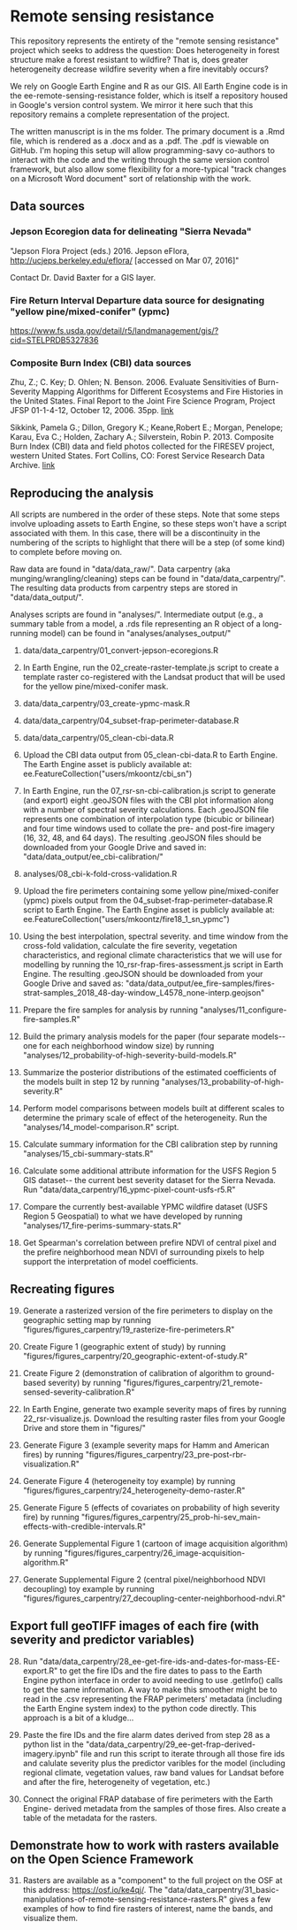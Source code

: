 Remote sensing resistance
================

This repository represents the entirety of the "remote sensing resistance" project which seeks to address the question: Does heterogeneity in forest structure make a forest resistant to wildfire? That is, does greater heterogeneity decrease wildfire severity when a fire inevitably occurs?

We rely on Google Earth Engine and R as our GIS. All Earth Engine code is in the ee-remote-sensing-resistance folder, which is itself a repository housed in Google's version control system. We mirror it here such that this repository remains a complete representation of the project.

The written manuscript is in the ms folder. The primary document is a .Rmd file, which is rendered as a .docx and as a .pdf. The .pdf is viewable on GitHub. I'm hoping this setup will allow programming-savy co-authors to interact with the code and the writing through the same version control framework, but also allow some flexibility for a more-typical "track changes on a Microsoft Word document" sort of relationship with the work.

## Data sources

### Jepson Ecoregion data for delineating "Sierra Nevada"

"Jepson Flora Project (eds.) 2016. Jepson eFlora, http://ucjeps.berkeley.edu/eflora/ [accessed on Mar 07, 2016]"

Contact Dr. David Baxter for a GIS layer.

### Fire Return Interval Departure data source for designating "yellow pine/mixed-conifer" (ypmc)

https://www.fs.usda.gov/detail/r5/landmanagement/gis/?cid=STELPRDB5327836

### Composite Burn Index (CBI) data sources

Zhu, Z.; C. Key; D. Ohlen; N. Benson. 2006. Evaluate Sensitivities of Burn-Severity Mapping Algorithms for Different Ecosystems and Fire Histories in the United States. Final Report to the Joint Fire Science Program, Project JFSP 01-1-4-12, October 12, 2006. 35pp. [link](https://archive.usgs.gov/archive/sites/www.nrmsc.usgs.gov/science/fire/cbi/plotdata.html)

Sikkink, Pamela G.; Dillon, Gregory K.; Keane,Robert E.; Morgan, Penelope; Karau, Eva C.; Holden, Zachary A.; Silverstein, Robin P. 2013. Composite Burn Index (CBI) data and field photos collected for the FIRESEV project, western United States. Fort Collins, CO: Forest Service Research Data Archive. [link](https://doi.org/10.2737/RDS-2013-0017)

## Reproducing the analysis

All scripts are numbered in the order of these steps. Note that some steps
involve uploading assets to Earth Engine, so these steps won't have a script
associated with them. In this case, there will be a discontinuity in the 
numbering of the scripts to highlight that there will be a step (of some kind)
to complete before moving on.

Raw data are found in "data/data_raw/". Data carpentry 
(aka munging/wrangling/cleaning) steps can be found in "data/data_carpentry/". 
The resulting data products from carpentry steps are stored in 
"data/data_output/".

Analyses scripts are found in "analyses/". Intermediate output (e.g., a summary
table from a model, a .rds file representing an R object of a long-running 
model) can be found in "analyses/analyses_output/"

1. data/data_carpentry/01_convert-jepson-ecoregions.R
2. In Earth Engine, run the 02_create-raster-template.js script to create a 
template raster co-registered with the Landsat product that will be used for
the yellow pine/mixed-conifer mask.
3. data/data_carpentry/03_create-ypmc-mask.R
4. data/data_carpentry/04_subset-frap-perimeter-database.R
5. data/data_carpentry/05_clean-cbi-data.R
6. Upload the CBI data output from 05_clean-cbi-data.R to Earth Engine. 
The Earth Engine asset is publicly available at: 
ee.FeatureCollection("users/mkoontz/cbi_sn")

7. In Earth Engine, run the 07_rsr-sn-cbi-calibration.js script to generate (and
export) eight .geoJSON files with the CBI plot information along with a number of
spectral severity calculations. Each .geoJSON file represents one combination of
interpolation type (bicubic or bilinear) and four time windows used to collate
the pre- and post-fire imagery (16, 32, 48, and 64 days). The resulting .geoJSON
files should be downloaded from your Google Drive and saved in:
"data/data_output/ee_cbi-calibration/"

8. analyses/08_cbi-k-fold-cross-validation.R

9. Upload the fire perimeters containing some yellow pine/mixed-conifer (ypmc) 
pixels output from the 04_subset-frap-perimeter-database.R script to Earth 
Engine. The Earth Engine asset is publicly available at: 
ee.FeatureCollection("users/mkoontz/fire18_1_sn_ypmc")

10. Using the best interpolation, spectral severity. and time window from the 
cross-fold validation, calculate the fire severity, vegetation characteristics,
and regional climate characteristics that we will use for modelling by running
the 10_rsr-frap-fires-assessment.js script in Earth Engine. The resulting 
.geoJSON should be downloaded from your Google Drive and saved as:
"data/data_output/ee_fire-samples/fires-strat-samples_2018_48-day-window_L4578_none-interp.geojson"

11. Prepare the fire samples for analysis by running 
"analyses/11_configure-fire-samples.R"

12. Build the primary analysis models for the paper (four separate models-- one
for each neighborhood window size) by running 
"analyses/12_probability-of-high-severity-build-models.R"

13. Summarize the posterior distributions of the estimated coefficients of
the models built in step 12 by running 
"analyses/13_probability-of-high-severity.R"

14. Perform model comparisons between models built at different scales to 
determine the primary scale of effect of the heterogeneity. Run the
"analyses/14_model-comparison.R" script.

15. Calculate summary information for the CBI calibration step by running
"analyses/15_cbi-summary-stats.R"

16. Calculate some additional attribute information for the USFS Region 5 GIS
dataset-- the current best severity dataset for the Sierra Nevada. 
Run "data/data_carpentry/16_ypmc-pixel-count-usfs-r5.R"

17. Compare the currently best-available YPMC wildfire dataset (USFS Region 5
Geospatial) to what we have developed by running 
"analyses/17_fire-perims-summary-stats.R"

18. Get Spearman's correlation between prefire NDVI of central pixel and the
prefire neighborhood mean NDVI of surrounding pixels to help support the 
interpretation of model coefficients.

## Recreating figures

19. Generate a rasterized version of the fire perimeters to display on the
geographic setting map by running 
"figures/figures_carpentry/19_rasterize-fire-perimeters.R"

20. Create Figure 1 (geographic extent of study) by running
"figures/figures_carpentry/20_geographic-extent-of-study.R"

21. Create Figure 2 (demonstration of calibration of algorithm to ground-based
severity) by running 
"figures/figures_carpentry/21_remote-sensed-severity-calibration.R"

22. In Earth Engine, generate two example severity maps of fires by running
22_rsr-visualize.js. Download the resulting raster files from your Google Drive
and store them in "figures/"

23. Generate Figure 3 (example severity maps for Hamm and American fires) by
running "figures/figures_carpentry/23_pre-post-rbr-visualization.R"

24. Generate Figure 4 (heterogeneity toy example) by running
"figures/figures_carpentry/24_heterogeneity-demo-raster.R"

25. Generate Figure 5 (effects of covariates on probability of high severity
fire) by running 
"figures/figures_carpentry/25_prob-hi-sev_main-effects-with-credible-intervals.R"

26. Generate Supplemental Figure 1 (cartoon of image acquisition algorithm) by
running "figures/figures_carpentry/26_image-acquisition-algorithm.R"

27. Generate Supplemental Figure 2 (central pixel/neighborhood NDVI decoupling)
toy example by running 
"figures/figures_carpentry/27_decoupling-center-neighborhood-ndvi.R"

## Export full geoTIFF images of each fire (with severity and predictor variables)

28. Run "data/data_carpentry/28_ee-get-fire-ids-and-dates-for-mass-EE-export.R"
to get the fire IDs and the fire dates to pass to the Earth Engine python
interface in order to avoid needing to use .getInfo() calls to get the same 
information. A way to make this smoother might be to read in the .csv 
representing the FRAP perimeters' metadata (including the Earth Engine system
index) to the python code directly. This approach is a bit of a kludge...

29. Paste the fire IDs and the fire alarm dates derived from step 28 as a python
list in the "data/data_carpentry/29_ee-get-frap-derived-imagery.ipynb" file and
run this script to iterate through all those fire ids and calulate severity
plus the predictor varibles for the model (including regional climate, 
vegetation values, raw band values for Landsat before and after the fire, 
heterogeneity of vegetation, etc.)

30. Connect the original FRAP database of fire perimeters with the Earth Engine-
derived metadata from the samples of those fires. Also create a table of the
metadata for the rasters.

## Demonstrate how to work with rasters available on the Open Science Framework

31. Rasters are available as a "component" to the full project on the OSF at this
address: https://osf.io/ke4qj/. The 
"data/data_carpentry/31_basic-manipulations-of-remote-sensing-resistance-rasters.R"
gives a few examples of how to find fire rasters of interest, name the bands,
and visualize them.